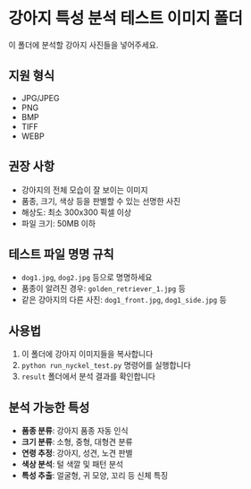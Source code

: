 # 강아지 특성 분석 테스트 이미지 폴더

이 폴더에 분석할 강아지 사진들을 넣어주세요.

## 지원 형식
- JPG/JPEG
- PNG
- BMP
- TIFF
- WEBP

## 권장 사항
- 강아지의 전체 모습이 잘 보이는 이미지
- 품종, 크기, 색상 등을 판별할 수 있는 선명한 사진
- 해상도: 최소 300x300 픽셀 이상
- 파일 크기: 50MB 이하

## 테스트 파일 명명 규칙
- `dog1.jpg`, `dog2.jpg` 등으로 명명하세요
- 품종이 알려진 경우: `golden_retriever_1.jpg` 등
- 같은 강아지의 다른 사진: `dog1_front.jpg`, `dog1_side.jpg` 등

## 사용법
1. 이 폴더에 강아지 이미지들을 복사합니다
2. `python run_nyckel_test.py` 명령어를 실행합니다
3. `result` 폴더에서 분석 결과를 확인합니다

## 분석 가능한 특성
- **품종 분류**: 강아지 품종 자동 인식
- **크기 분류**: 소형, 중형, 대형견 분류
- **연령 추정**: 강아지, 성견, 노견 판별
- **색상 분석**: 털 색깔 및 패턴 분석
- **특성 추출**: 얼굴형, 귀 모양, 꼬리 등 신체 특징
